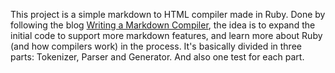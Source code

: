 This project is a simple markdown to HTML compiler made in Ruby.
Done by following the blog [Writing a Markdown Compiler](https://blog.beezwax.net/writing-a-markdown-compiler/), the idea is to expand the initial code to support more markdown features, and learn more about Ruby (and how compilers work) in the process.
It's basically divided in three parts: Tokenizer, Parser and Generator. And also one test for each part.

